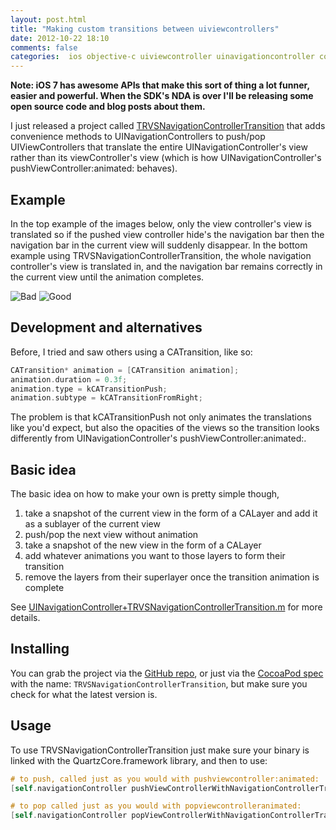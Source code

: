 ```yaml
---
layout: post.html
title: "Making custom transitions between uiviewcontrollers"
date: 2012-10-22 18:10
comments: false
categories:  ios objective-c uiviewcontroller uinavigationcontroller core-animation animations transitions
---
```


<strong>Note: iOS 7 has awesome APIs that make this sort of thing a lot funner, easier and powerful. When the SDK's NDA is over I'll be releasing some open source code and blog posts about them.</strong>

I just released a project called [TRVSNavigationControllerTransition](https://github.com/travisjeffery/TRVSNavigationControllerTransition) that adds convenience methods to
UINavigationControllers to push/pop UIViewControllers that translate the entire
UINavigationController's view rather than its viewController's view (which is
how UINavigationController's pushViewController:animated: behaves).

## Example

In the top example of the images below, only the view controller's view is translated so if the
pushed view controller hide's the navigation bar then the navigation bar in the
current view will suddenly disappear. In the bottom example using TRVSNavigationControllerTransition, the whole
navigation controller's view is translated in, and the navigation bar remains
correctly in the current view until the animation completes.

![Bad](https://raw.github.com/travisjeffery/TRVSNavigationControllerTransition/master/Bad.gif) ![Good](https://raw.github.com/travisjeffery/TRVSNavigationControllerTransition/master/Good.gif)

## Development and alternatives

Before, I tried and saw others using a CATransition, like so:

``` objective-c
CATransition* animation = [CATransition animation];
animation.duration = 0.3f;
animation.type = kCATransitionPush;
animation.subtype = kCATransitionFromRight;
```

The problem is that kCATransitionPush not only animates the
translations like you'd expect, but also the opacities of the views so the
transition looks differently from UINavigationController's pushViewController:animated:.

## Basic idea

The basic idea on how to make your own is pretty simple though,

1. take a snapshot of the current view in the form of a CALayer and add it as a sublayer
of the current view
2. push/pop the next view without animation
3. take a
snapshot of the new view in the form of a CALayer
4. add whatever animations you want to those layers to form their transition
5. remove the layers from their superlayer once the transition animation is complete

See
[UINavigationController+TRVSNavigationControllerTransition.m](https://github.com/travisjeffery/TRVSNavigationControllerTransition/blob/master/UINavigationController%2BTRVSNavigationControllerTransition.m) for more
details.

## Installing

You can grab the project via the [GitHub
repo](http://github.com/travisjeffery/TRVSNavigationControllerTransition), or
just via the [CocoaPod spec](https://github.com/travisjeffery/TRVSNavigationControllerTransition/blob/master/TRVSNavigationControllerTransition.podspec) with the name: `TRVSNavigationControllerTransition`,
but make sure you check for what the latest version is.

## Usage

To use TRVSNavigationControllerTransition just make sure your binary is linked
with the QuartzCore.framework library, and then to use:

``` objective-c
# to push, called just as you would with pushviewcontroller:animated:
[self.navigationController pushViewControllerWithNavigationControllerTransition:viewController];

# to pop called just as you would with popviewcontrolleranimated:
[self.navigationController popViewControllerWithNavigationControllerTransition];
```

